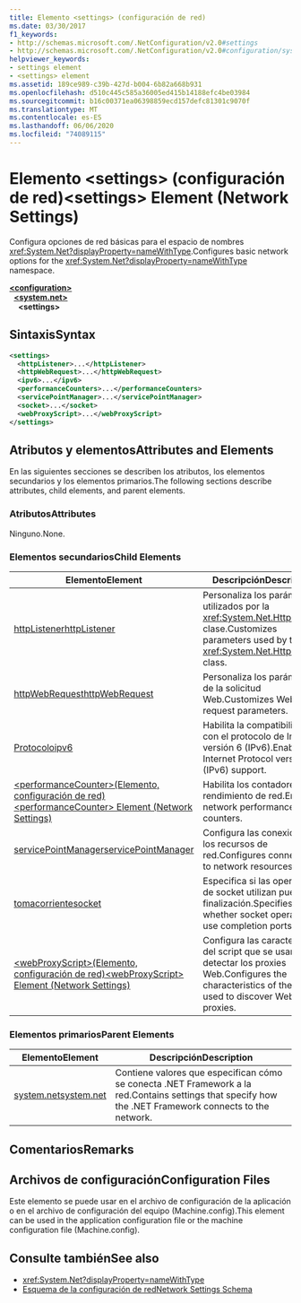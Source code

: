 ```yaml
---
title: Elemento <settings> (configuración de red)
ms.date: 03/30/2017
f1_keywords:
- http://schemas.microsoft.com/.NetConfiguration/v2.0#settings
- http://schemas.microsoft.com/.NetConfiguration/v2.0#configuration/system.net/settings
helpviewer_keywords:
- settings element
- <settings> element
ms.assetid: 189ce989-c39b-427d-b004-6b82a668b931
ms.openlocfilehash: d510c445c585a36005ed415b14188efc4be03984
ms.sourcegitcommit: b16c00371ea06398859ecd157defc81301c9070f
ms.translationtype: MT
ms.contentlocale: es-ES
ms.lasthandoff: 06/06/2020
ms.locfileid: "74089115"
---
```

# <a name="settings-element-network-settings"></a><span data-ttu-id="515ac-102">Elemento \<settings> (configuración de red)</span><span class="sxs-lookup"><span data-stu-id="515ac-102">\<settings> Element (Network Settings)</span></span>
<span data-ttu-id="515ac-103">Configura opciones de red básicas para el espacio de nombres <xref:System.Net?displayProperty=nameWithType>.</span><span class="sxs-lookup"><span data-stu-id="515ac-103">Configures basic network options for the <xref:System.Net?displayProperty=nameWithType> namespace.</span></span>  

[**\<configuration>**](../configuration-element.md)\
&nbsp;&nbsp;[**\<system.net>**](system-net-element-network-settings.md)\
&nbsp;&nbsp;&nbsp;&nbsp;**\<settings>**

## <a name="syntax"></a><span data-ttu-id="515ac-104">Sintaxis</span><span class="sxs-lookup"><span data-stu-id="515ac-104">Syntax</span></span>  
  
```xml  
<settings>  
  <httpListener>...</httpListener>  
  <httpWebRequest>...</httpWebRequest>  
  <ipv6>...</ipv6>  
  <performanceCounters>...</performanceCounters>  
  <servicePointManager>...</servicePointManager>  
  <socket>...</socket>  
  <webProxyScript>...</webProxyScript>  
</settings>  
```  
  
## <a name="attributes-and-elements"></a><span data-ttu-id="515ac-105">Atributos y elementos</span><span class="sxs-lookup"><span data-stu-id="515ac-105">Attributes and Elements</span></span>  
 <span data-ttu-id="515ac-106">En las siguientes secciones se describen los atributos, los elementos secundarios y los elementos primarios.</span><span class="sxs-lookup"><span data-stu-id="515ac-106">The following sections describe attributes, child elements, and parent elements.</span></span>  
  
### <a name="attributes"></a><span data-ttu-id="515ac-107">Atributos</span><span class="sxs-lookup"><span data-stu-id="515ac-107">Attributes</span></span>  
 <span data-ttu-id="515ac-108">Ninguno.</span><span class="sxs-lookup"><span data-stu-id="515ac-108">None.</span></span>  
  
### <a name="child-elements"></a><span data-ttu-id="515ac-109">Elementos secundarios</span><span class="sxs-lookup"><span data-stu-id="515ac-109">Child Elements</span></span>  
  
|<span data-ttu-id="515ac-110">Elemento</span><span class="sxs-lookup"><span data-stu-id="515ac-110">Element</span></span>|<span data-ttu-id="515ac-111">Descripción</span><span class="sxs-lookup"><span data-stu-id="515ac-111">Description</span></span>|  
|-------------|-----------------|  
|[<span data-ttu-id="515ac-112">httpListener</span><span class="sxs-lookup"><span data-stu-id="515ac-112">httpListener</span></span>](httplistener-element-network-settings.md)|<span data-ttu-id="515ac-113">Personaliza los parámetros utilizados por la <xref:System.Net.HttpListener> clase.</span><span class="sxs-lookup"><span data-stu-id="515ac-113">Customizes parameters used by the <xref:System.Net.HttpListener> class.</span></span>|  
|[<span data-ttu-id="515ac-114">httpWebRequest</span><span class="sxs-lookup"><span data-stu-id="515ac-114">httpWebRequest</span></span>](httpwebrequest-element-network-settings.md)|<span data-ttu-id="515ac-115">Personaliza los parámetros de la solicitud Web.</span><span class="sxs-lookup"><span data-stu-id="515ac-115">Customizes Web request parameters.</span></span>|  
|[<span data-ttu-id="515ac-116">Protocolo</span><span class="sxs-lookup"><span data-stu-id="515ac-116">ipv6</span></span>](ipv6-element-network-settings.md)|<span data-ttu-id="515ac-117">Habilita la compatibilidad con el protocolo de Internet versión 6 (IPv6).</span><span class="sxs-lookup"><span data-stu-id="515ac-117">Enables Internet Protocol version 6 (IPv6) support.</span></span>|  
|[<span data-ttu-id="515ac-118">\<performanceCounter>(Elemento, configuración de red)</span><span class="sxs-lookup"><span data-stu-id="515ac-118">\<performanceCounter> Element (Network Settings)</span></span>](performancecounter-element-network-settings.md)|<span data-ttu-id="515ac-119">Habilita los contadores de rendimiento de red.</span><span class="sxs-lookup"><span data-stu-id="515ac-119">Enables network performance counters.</span></span>|  
|[<span data-ttu-id="515ac-120">servicePointManager</span><span class="sxs-lookup"><span data-stu-id="515ac-120">servicePointManager</span></span>](servicepointmanager-element-network-settings.md)|<span data-ttu-id="515ac-121">Configura las conexiones a los recursos de red.</span><span class="sxs-lookup"><span data-stu-id="515ac-121">Configures connections to network resources.</span></span>|  
|[<span data-ttu-id="515ac-122">tomacorriente</span><span class="sxs-lookup"><span data-stu-id="515ac-122">socket</span></span>](socket-element-network-settings.md)|<span data-ttu-id="515ac-123">Especifica si las operaciones de socket utilizan puertos de finalización.</span><span class="sxs-lookup"><span data-stu-id="515ac-123">Specifies whether socket operations use completion ports.</span></span>|  
|[<span data-ttu-id="515ac-124">\<webProxyScript>(Elemento, configuración de red)</span><span class="sxs-lookup"><span data-stu-id="515ac-124">\<webProxyScript> Element (Network Settings)</span></span>](webproxyscript-element-network-settings.md)|<span data-ttu-id="515ac-125">Configura las características del script que se usan para detectar los proxies Web.</span><span class="sxs-lookup"><span data-stu-id="515ac-125">Configures the characteristics of the script used to discover Web proxies.</span></span>|  
  
### <a name="parent-elements"></a><span data-ttu-id="515ac-126">Elementos primarios</span><span class="sxs-lookup"><span data-stu-id="515ac-126">Parent Elements</span></span>  
  
|<span data-ttu-id="515ac-127">Elemento</span><span class="sxs-lookup"><span data-stu-id="515ac-127">Element</span></span>|<span data-ttu-id="515ac-128">Descripción</span><span class="sxs-lookup"><span data-stu-id="515ac-128">Description</span></span>|  
|-------------|-----------------|  
|[<span data-ttu-id="515ac-129">system.net</span><span class="sxs-lookup"><span data-stu-id="515ac-129">system.net</span></span>](system-net-element-network-settings.md)|<span data-ttu-id="515ac-130">Contiene valores que especifican cómo se conecta .NET Framework a la red.</span><span class="sxs-lookup"><span data-stu-id="515ac-130">Contains settings that specify how the .NET Framework connects to the network.</span></span>|  
  
## <a name="remarks"></a><span data-ttu-id="515ac-131">Comentarios</span><span class="sxs-lookup"><span data-stu-id="515ac-131">Remarks</span></span>  
  
## <a name="configuration-files"></a><span data-ttu-id="515ac-132">Archivos de configuración</span><span class="sxs-lookup"><span data-stu-id="515ac-132">Configuration Files</span></span>  
 <span data-ttu-id="515ac-133">Este elemento se puede usar en el archivo de configuración de la aplicación o en el archivo de configuración del equipo (Machine.config).</span><span class="sxs-lookup"><span data-stu-id="515ac-133">This element can be used in the application configuration file or the machine configuration file (Machine.config).</span></span>  
  
## <a name="see-also"></a><span data-ttu-id="515ac-134">Consulte también</span><span class="sxs-lookup"><span data-stu-id="515ac-134">See also</span></span>

- <xref:System.Net?displayProperty=nameWithType>
- [<span data-ttu-id="515ac-135">Esquema de la configuración de red</span><span class="sxs-lookup"><span data-stu-id="515ac-135">Network Settings Schema</span></span>](index.md)
